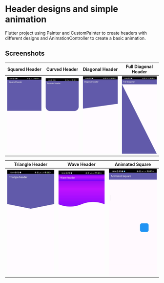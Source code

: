 # Header designs and simple animation

Flutter project using Painter and CustomPainter to create headers with different designs and AnimationController to create a basic animation.

## Screenshots
| Squared Header | Curved Header | Diagonal Header | Full Diagonal Header
|---|---|---|---|
| <img src="https://github.com/IvanLpJc/Flutter-Basic-Animations/blob/main/screenshots/squared_header.jpeg" width=200px> | <img src="https://github.com/IvanLpJc/Flutter-Basic-Animations/blob/main/screenshots/curved_header.jpeg" width=200px> | <img src="https://github.com/IvanLpJc/Flutter-Basic-Animations/blob/main/screenshots/diagonal_header.jpeg" width=200px> | <img src="https://github.com/IvanLpJc/Flutter-Basic-Animations/blob/main/screenshots/full_diagonal.jpeg" width=200px> |

| Triangle Header | Wave Header | Animated Square |
|---|---|---|
| <img src="https://github.com/IvanLpJc/Flutter-Basic-Animations/blob/main/screenshots/triangle_header.jpeg" width=200px> | <img src="https://github.com/IvanLpJc/Flutter-Basic-Animations/blob/main/screenshots/wave_header.jpeg" width=200px> | <img src="https://github.com/IvanLpJc/Flutter-Basic-Animations/blob/main/screenshots/animated_square.gif" width=200px> |
